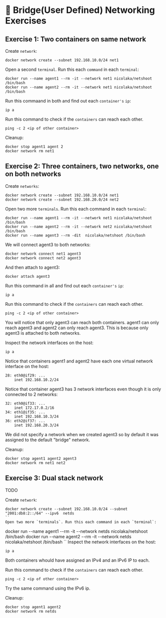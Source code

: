 # :bridge_at_night: Bridge(User Defined) Networking Exercises

## Exercise 1: Two containers on same network

Create `network`:
```
docker network create --subnet 192.168.10.0/24 net1
```

Open a second `terminal`. Run this each `command` in each `terminal`:

```
docker run --name agent1 --rm -it --network net1 nicolaka/netshoot /bin/bash
docker run --name agent2 --rm -it --network net1 nicolaka/netshoot /bin/bash
```

Run this commaand in both and find out each `container's` `ip`:
```
ip a
```

Run  this command  to check if the `containers` can reach each other.
```
ping -c 2 <ip of other container>
```
Cleanup:
```
docker stop agent1 agent 2
docker network rm net1
```


## Exercise 2: Three containers, two networks, one on both networks

Create `networks`:
```
docker network create --subnet 192.168.10.0/24 net1
docker network create --subnet 192.168.20.0/24 net2
```

Open two more `terminals`. Run this each command in each `terminal`:

```
docker run --name agent1 --rm -it --network net1 nicolaka/netshoot /bin/bash
docker run --name agent2 --rm -it --network net2 nicolaka/netshoot /bin/bash
docker run --name agent3 --rm -dit  nicolaka/netshoot /bin/bash
```

We will connect agent3 to both networks:
```
docker network connect net1 agent3
docker network connect net2 agent3
```
And then attach to agent3:
```
docker attach agent3
```
Run this command in all and find out each `container's` `ip`:
```
ip a
```
Run  this command  to check if the `containers` can reach each other.
```
ping -c 2 <ip of other container>
```
You will notice that only agent3 can reach both containers.
agent1 can only reach agent3 and agent2 can only reach agent3.
This is because only agent3 is attached to both networks.

Inspect the network interfaces on the host:
```
ip a
```
Notice that containers agent1 and agent2 have each one virtual network interface on the host:
```
28: eth0@if29: ...
    inet 192.168.10.2/24 
```
Notice that container agent3 has 3 network interfaces even though it is only connected to 2 networks:
```
32: eth0@if33: ...
    inet 172.17.0.2/16 
34: eth1@if35: ...
    inet 192.168.10.3/24 
36: eth2@if37: ...
    inet 192.168.20.3/24 
```
We did not specify a network when we created agent3 so by default it was assigned to the default "bridge" network.

Cleanup:

```
docker stop agent1 agent2 agent3
docker network rm net1 net2
```


## Exercise 3: Dual stack network

TODO

Create `network`:
```
docker network create --subnet 192.168.10.0/24 --subnet "2001:db8:2::/64" --ipv6  netds
``
Open two more `terminals`. Run this each command in each `terminal`:
```
docker run --name agent1 --rm -it --network netds nicolaka/netshoot /bin/bash
docker run --name agent2 --rm -it --network netds nicolaka/netshoot /bin/bash
``
Inspect the network interfaces on the host:
```
ip a
```
Both containers whould have assigned an IPv4 and an IPv6 IP to each.

Run  this command  to check if the `containers` can reach each other.
```
ping -c 2 <ip of other container>
```
Try the same command using the IPv6 ip.

Cleanup:

```
docker stop agent1 agent2 
docker network rm netds
```
